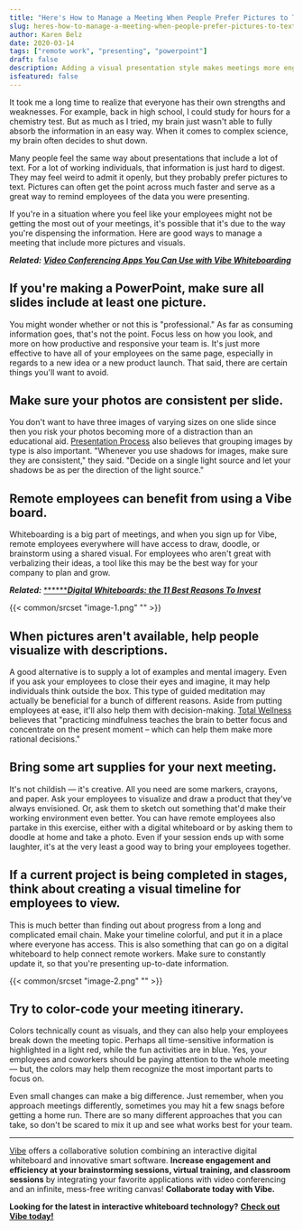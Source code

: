 ```yaml
---
title: "Here's How to Manage a Meeting When People Prefer Pictures to Text"
slug: heres-how-to-manage-a-meeting-when-people-prefer-pictures-to-text
author: Karen Belz
date: 2020-03-14
tags: ["remote work", "presenting", "powerpoint"]
draft: false
description: Adding a visual presentation style makes meetings more engaging.
isfeatured: false
---
```






It took me a long time to realize that everyone has their own strengths and weaknesses. For example, back in high school, I could study for hours for a chemistry test. But as much as I tried, my brain just wasn't able to fully absorb the information in an easy way. When it comes to complex science, my brain often decides to shut down. 

Many people feel the same way about presentations that include a lot of text. For a lot of working individuals, that information is just hard to digest. They may feel weird to admit it openly, but they probably prefer pictures to text. Pictures can often get the point across much faster and serve as a great way to remind employees of the data you were presenting.

If you're in a situation where you feel like your employees might not be getting the most out of your meetings, it's possible that it's due to the way you're dispensing the information. Here are good ways to manage a meeting that include more pictures and visuals. 

***Related:*** [***Video Conferencing Apps You Can Use with Vibe Whiteboarding***](https://vibe.us/blog/video-conferencing-apps-with-whiteboard/)

## If you're making a PowerPoint, make sure all slides include at least one picture. 

You might wonder whether or not this is "professional." As far as consuming information goes, that's not the point. Focus less on how you look, and more on how productive and responsive your team is. It's just more effective to have all of your employees on the same page, especially in regards to a new idea or a new product launch. That said, there are certain things you'll want to avoid.


## Make sure your photos are consistent per slide. 

You don't want to have three images of varying sizes on one slide since then you risk your photos becoming more of a distraction than an educational aid. [Presentation Process](https://www.presentation-process.com/pictures-in-powerpoint.html) also believes that grouping images by type is also important. "Whenever you use shadows for images, make sure they are consistent," they said. "Decide on a single light source and let your shadows be as per the direction of the light source."


## Remote employees can benefit from using a Vibe board. 

Whiteboarding is a big part of meetings, and when you sign up for Vibe, remote employees everywhere will have access to draw, doodle, or brainstorm using a shared visual. For employees who aren't great with verbalizing their ideas, a tool like this may be the best way for your company to plan and grow. 

***Related:*** [******](https://vibe.us/blog/8-ways-to-brainstorm-with-remote-workers/)[***Digital Whiteboards: the 11 Best Reasons To Invest***](https://vibe.us/blog/11-best-reasons-to-invest-in-a-digital-whiteboard/)

{{< common/srcset "image-1.png" "" >}}



## When pictures aren't available, help people visualize with descriptions. 

A good alternative is to supply a lot of examples and mental imagery. Even if you ask your employees to close their eyes and imagine, it may help individuals think outside the box. This type of guided meditation may actually be beneficial for a bunch of different reasons. Aside from putting employees at ease, it'll also help them with decision-making. [Total Wellness](https://info.totalwellnesshealth.com/blog/would-your-workplace-benefit-from-an-office-meditation-program) believes that "practicing mindfulness teaches the brain to better focus and concentrate on the present moment – which can help them make more rational decisions."


## Bring some art supplies for your next meeting. 

It's not childish — it's creative. All you need are some markers, crayons, and paper. Ask your employees to visualize and draw a product that they've always envisioned. Or, ask them to sketch out something that'd make their working environment even better. You can have remote employees also partake in this exercise, either with a digital whiteboard or by asking them to doodle at home and take a photo. Even if your session ends up with some laughter, it's at the very least a good way to bring your employees together. 


## If a current project is being completed in stages, think about creating a visual timeline for employees to view. 

This is much better than finding out about progress from a long and complicated email chain. Make your timeline colorful, and put it in a place where everyone has access. This is also something that can go on a digital whiteboard to help connect remote workers. Make sure to constantly update it, so that you're presenting up-to-date information.


{{< common/srcset "image-2.png" "" >}}



## Try to color-code your meeting itinerary. 

Colors technically count as visuals, and they can also help your employees break down the meeting topic. Perhaps all time-sensitive information is highlighted in a light red, while the fun activities are in blue. Yes, your employees and coworkers should be paying attention to the whole meeting — but, the colors may help them recognize the most important parts to focus on.

Even small changes can make a big difference. Just remember, when you approach meetings differently, sometimes you may hit a few snags before getting a home run. There are so many different approaches that you can take, so don't be scared to mix it up and see what works best for your team. 


----------

[Vibe](https://vibe.us/) offers a collaborative solution combining an interactive digital whiteboard and innovative smart software. **Increase engagement and efficiency at your brainstorming sessions, virtual training, and classroom sessions** by integrating your favorite applications with video conferencing and an infinite, mess-free writing canvas! **Collaborate today with Vibe.**

**Looking for the latest in interactive whiteboard technology?** [**Check out Vibe today!**](https://vibe.us/order/)
